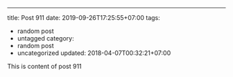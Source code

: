---
title: Post 911
date: 2019-09-26T17:25:55+07:00
tags:
  - random post
  - untagged
category:
  - random post
  - uncategorized
updated: 2018-04-07T00:32:21+07:00

This is content of post 911